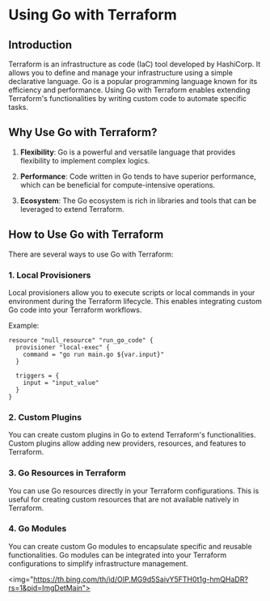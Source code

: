 # Using Go with Terraform

## Introduction

Terraform is an infrastructure as code (IaC) tool developed by HashiCorp. It allows you to define and manage your infrastructure using a simple declarative language. Go is a popular programming language known for its efficiency and performance. Using Go with Terraform enables extending Terraform's functionalities by writing custom code to automate specific tasks.

## Why Use Go with Terraform?

1. **Flexibility**: Go is a powerful and versatile language that provides flexibility to implement complex logics.

2. **Performance**: Code written in Go tends to have superior performance, which can be beneficial for compute-intensive operations.

3. **Ecosystem**: The Go ecosystem is rich in libraries and tools that can be leveraged to extend Terraform.

## How to Use Go with Terraform

There are several ways to use Go with Terraform:

### 1. **Local Provisioners**

Local provisioners allow you to execute scripts or local commands in your environment during the Terraform lifecycle. This enables integrating custom Go code into your Terraform workflows.

Example:

```hcl
resource "null_resource" "run_go_code" {
  provisioner "local-exec" {
    command = "go run main.go ${var.input}"
  }

  triggers = {
    input = "input_value"
  }
}

```
### 2. Custom Plugins
You can create custom plugins in Go to extend Terraform's functionalities. Custom plugins allow adding new providers, resources, and features to Terraform.

### 3. Go Resources in Terraform
You can use Go resources directly in your Terraform configurations. This is useful for creating custom resources that are not available natively in Terraform.

### 4. Go Modules
You can create custom Go modules to encapsulate specific and reusable functionalities. Go modules can be integrated into your Terraform configurations to simplify infrastructure management.

<img="https://th.bing.com/th/id/OIP.MG9d5SaivY5FTH0t1g-hmQHaDR?rs=1&pid=ImgDetMain">
